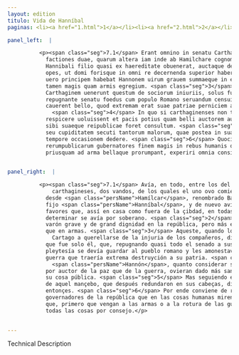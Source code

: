 ```yaml
---
layout: edition
titulo: Vida de Hanníbal
paginas: <li><a href="1.html">1</a></li><li><a href="2.html">2</a></li><li><a href="3.html">3</a></li><li><a href="4.html">4</a></li><li><a href="5.html">5</a></li><li><a href="6.html">6</a></li><li><a href="7.html">7</a></li><li><a href="8.html">8</a></li><li><a href="9.html">9</a></li><li><a href="10.html">10</a></li><li><a href="11.html">11</a></li><li><a href="12.html">12</a></li><li><a href="13.html">13</a></li><li><a href="14.html">14</a></li><li><a href="15.html">15</a></li><li><a href="16.html">16</a></li><li><a href="17.html">17</a></li><li><a href="18.html">18</a></li><li><a href="19.html">19</a></li><li><a href="20.html">20</a></li><li><a href="21.html">21</a></li><li><a href="22.html">22</a></li><li><a href="23.html">23</a></li><li><a href="24.html">24</a></li><li><a href="25.html">25</a></li><li><a href="26.html">26</a></li><li><a href="27.html">27</a></li><li><a href="28.html">28</a></li><li><a href="29.html">29</a></li><li><a href="30.html">30</a></li><li><a href="31.html">31</a></li><li><a href="32.html">32</a></li><li><a href="33.html">33</a></li><li><a href="34.html">34</a></li><li><a href="35.html">35</a></li><li><a href="36.html">36</a></li><li><a href="37.html">37</a></li><li><a href="38.html">38</a></li><li><a href="39.html">39</a></li><li><a href="40.html">40</a></li><li><a href="41.html">41</a></li><li><a href="42.html">42</a></li><li><a href="43.html">43</a></li><li><a href="44.html">44</a></li><li><a href="45.html">45</a></li><li><a href="46.html">46</a></li><li><a href="47.html">47</a></li><li><a href="48.html">48</a></li><li><a href="49.html">49</a></li><li><a href="50.html">50</a></li><li><a href="51.html">51</a></li><li><a href="52.html">52</a></li><li><a href="53.html">53</a></li><li><a href="54.html">54</a></li><li><a href="55.html">55</a></li><li><a href="56.html">56</a></li><li><a href="57.html">57</a></li><li><a href="58.html">58</a></li><li><a href="59.html">59</a></li><li><a href="60.html">60</a></li><li><a href="61.html">61</a></li><li><a href="62.html">62</a></li><li><a href="63.html">63</a></li><li><a href="64.html">64</a></li><li><a href="65.html">65</a></li><li><a href="66.html">66</a></li><li><a href="67.html">67</a></li><li><a href="68.html">68</a></li><li><a href="69.html">69</a></li><li><a href="70.html">70</a></li><li><a href="71.html">71</a></li><li><a href="72.html">72</a></li><li><a href="73.html">73</a></li><li><a href="74.html">74</a></li><li><a href="75.html">75</a></li><li><a href="76.html">76</a></li><li><a href="77.html">77</a></li><li><a href="78.html">78</a></li><li><a href="79.html">79</a></li><li><a href="80.html">80</a></li><li><a href="81.html">81</a></li><li><a href="82.html">82</a></li><li><a href="83.html">83</a></li><li><a href="84.html">84</a></li><li><a href="85.html">85</a></li><li><a href="86.html">86</a></li><li><a href="87.html">87</a></li><li><a href="88.html">88</a></li><li><a href="89.html">89</a></li><li><a href="90.html">90</a></li><li><a href="91.html">91</a></li><li><a href="92.html">92</a></li><li><a href="93.html">93</a></li><li><a href="94.html">94</a></li><li><a href="95.html">95</a></li><li><a href="96.html">96</a></li>

panel_left:  |

          <p><span class="seg">7.1</span> Erant omnino in senatu Carthaginensium
            factiones duae, quarum altera iam inde ab Hamilchare cognomento barcha intitium trahens
            Hannibali filio quasi ex haereditate obuenerat, auctaque deinceps in tantas creuerat
            opes, ut domi forisque in omni re decernenda superior haberetur. <span class="seg">2</span> Altera
            uero principem habebat Hannonem uirum grauem summaeque in ea republica dignitatis, toga
            tamen magis quam armis egregium. <span class="seg">3</span> Is ea tempestate qua legati Romanorum
            Carthaginem uenerunt questum de sociorum iniuriis, solus fuisse traditur, qui omni prope
            repugnante senatu foedus cum populo Romano seruandum censuit monuitque, ut ab eo
            cauerent bello, quod extremam erat suae patriae perniciem allaturum.
              <span class="seg">4</span> In quo si carthaginenses non tam animum Hannonis quam eius consilium
            respicere uoluissent et pacis potius quam belli auctorem audiendum censuissent, sanctius
            sibi suaeque reipublicae foret consultum. <span class="seg">5</span> At illi unius iuuenis seu furorem
            seu cupiditatem secuti tantorum malorum, quae postea in sua capita redundarunt, ex eo
            tempore occasionem dedere. <span class="seg">6</span> Quocirca sapientes uiros et optimos
            rerumpublicarum gubernatores finem magis in rebus humanis quam initium spectari, et
            priusquam ad arma bellaque prorumpant, experiri omnia consilio decet.</p>
        

panel_right:  |

          <p><span class="seg">7.1</span> Avía, en todo, entre los del senado de los
              carthagineses, dos vandos, de los quales el uno ovo comienço
            desde <span class="persName">Hamílcar</span>, renombrado Barcha, que como por heredad veniera al
            fijo <span class="persName">Hanníbal</span>, y de nuevo avía cresçido aquel vando en tantos
            favores que, assí en casa como fuera de la çibdad, en todas las cosas que se avían de
            determinar se avía por soberano. <span class="seg">2</span> Era el principal del otro vando Hanno,
            varón grave y de grand dignidad en la república, pero más egregio o señalado en la toga
            que en armas. <span class="seg">3</span> Aqueste, quando los embaxadores romanos venieron a
              Cartago a querellarse de la injuria de los compañeros, dizen
            que fue solo él, que, repugnando quasi todo el senado a sus dichos, juzgava que la
            pleytesía se devía guardar al pueblo romano y les amonestava que se guardassen de la
            guerra que traería extrema destruyción a su patria. <span class="seg">4</span> Y si en esto los carthagineses quisieran mirar no solamente el ánimo de
              <span class="persName">Hannón</span>, quanto considerar su consejo, y antes lo quisieran oýr
            por auctor de la paz que de la guerra, ovieran dado más sancto consejo a sý mesmos y a
            su cosa pública. <span class="seg">5</span> Mas seguiendo ellos para tantos males el furor y cobdiçia
            de aquel mançebo, que después redundaron en sus cabeças, dieron a ello occasión desde
            entonçes. <span class="seg">6</span> Por ende conviene de razón a los varones sabios y muy buenos
            governadores de la república que en las cosas humanas miren más el fin qu'el comienço, y
            que, primero que vengan a las armas o a la rotura de las guerras, experimenten guiar
            todas las cosas por consejo.</p>
        

---
```


Technical Description 
